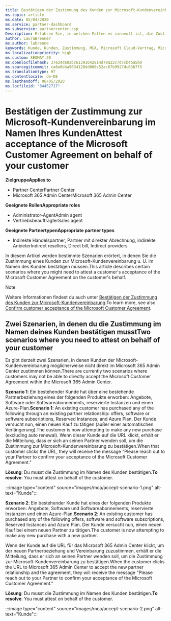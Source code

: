 ```yaml
---
title: Bestätigen der Zustimmung des Kunden zur Microsoft-Kundenvereinbarung
ms.topic: article
ms.date: 05/04/2020
ms.service: partner-dashboard
ms.subservice: partnercenter-csp
Description: Erfahren Sie, in welchen Fällen es sinnvoll ist, die Zustimmung zur Microsoft-Kundenvereinbarung im Namen Ihres Kunden zu bestätigen.
author: LauraBrenner
ms.author: labrenne
keywords: Kunde, Kunden, Zustimmung, MCA, Microsoft Cloud-Vertrag, Microsoft-Kundenvereinbarung, Vorlagen für Kundenvereinbarungen, Zustimmung bestätigen
ms.localizationpriority: high
ms.custom: SEOMAY.20
ms.openlocfilehash: 37e24d602bc61391642814d78a22c7d7cb4ba5b0
ms.sourcegitcommit: ca6e0d4a9034120dd600c52ac67b9927dc63b7f5
ms.translationtype: HT
ms.contentlocale: de-DE
ms.lasthandoff: 06/05/2020
ms.locfileid: "84452717"
---
```

# <a name="attest-acceptance-of-the-microsoft-customer-agreement-on-behalf-of-your-customer"></a><span data-ttu-id="5b6d4-104">Bestätigen der Zustimmung zur Microsoft-Kundenvereinbarung im Namen Ihres Kunden</span><span class="sxs-lookup"><span data-stu-id="5b6d4-104">Attest acceptance of the Microsoft Customer Agreement on behalf of your customer</span></span>

<span data-ttu-id="5b6d4-105">**Zielgruppe**</span><span class="sxs-lookup"><span data-stu-id="5b6d4-105">**Applies to**</span></span>

- <span data-ttu-id="5b6d4-106">Partner Center</span><span class="sxs-lookup"><span data-stu-id="5b6d4-106">Partner Center</span></span>
- <span data-ttu-id="5b6d4-107">Microsoft 365 Admin Center</span><span class="sxs-lookup"><span data-stu-id="5b6d4-107">Microsoft 365 Admin Center</span></span>

<span data-ttu-id="5b6d4-108">**Geeignete Rollen**</span><span class="sxs-lookup"><span data-stu-id="5b6d4-108">**Appropriate roles**</span></span>

- <span data-ttu-id="5b6d4-109">Administrator-Agent</span><span class="sxs-lookup"><span data-stu-id="5b6d4-109">Admin agent</span></span>
- <span data-ttu-id="5b6d4-110">Vertriebsbeauftragter</span><span class="sxs-lookup"><span data-stu-id="5b6d4-110">Sales agent</span></span>

<span data-ttu-id="5b6d4-111">**Geeignete Partnertypen**</span><span class="sxs-lookup"><span data-stu-id="5b6d4-111">**Appropriate partner types**</span></span>

- <span data-ttu-id="5b6d4-112">Indirekte Handelspartner, Partner mit direkter Abrechnung, indirekte Anbieter</span><span class="sxs-lookup"><span data-stu-id="5b6d4-112">Indirect resellers, Direct bill, Indirect providers</span></span>

<span data-ttu-id="5b6d4-113">In diesem Artikel werden bestimmte Szenarien erörtert, in denen Sie die Zustimmung eines Kunden zur Microsoft-Kundenvereinbarung u. U. im Namen des Kunden bestätigen müssen.</span><span class="sxs-lookup"><span data-stu-id="5b6d4-113">This article describes certain scenarios where you might need to attest a customer's acceptance of the Microsoft Customer Agreement on the customer's behalf.</span></span>

>[!NOTE]
><span data-ttu-id="5b6d4-114">Weitere Informationen findest du auch unter [Bestätigen der Zustimmung des Kunden zur Microsoft-Kundenvereinbarung](confirm-customer-agreement.md).</span><span class="sxs-lookup"><span data-stu-id="5b6d4-114">To learn more, see also [Confirm customer acceptance of the Microsoft Customer Agreement](confirm-customer-agreement.md).</span></span>

## <a name="two-scenarios-where-you-need-to-attest-on-behalf-of-your-customer"></a><span data-ttu-id="5b6d4-115">Zwei Szenarien, in denen du die Zustimmung im Namen deines Kunden bestätigen musst</span><span class="sxs-lookup"><span data-stu-id="5b6d4-115">Two scenarios where you need to attest on behalf of your customer</span></span>

<span data-ttu-id="5b6d4-116">Es gibt derzeit zwei Szenarien, in denen Kunden der Microsoft-Kundenvereinbarung möglicherweise nicht direkt im Microsoft 365 Admin Center zustimmen können.</span><span class="sxs-lookup"><span data-stu-id="5b6d4-116">There are currently two scenarios where customers may not be able to directly accept the Microsoft Customer Agreement within the Microsoft 365 Admin Center.</span></span>

<span data-ttu-id="5b6d4-117">**Szenario 1**: Ein bestehender Kunde hat über eine bestehende Partnerbeziehung eines der folgenden Produkte erworben: Angebote, Software oder Softwareabonnements, reservierte Instanzen und einen Azure-Plan.</span><span class="sxs-lookup"><span data-stu-id="5b6d4-117">**Scenario 1**: An existing customer has purchased any of the following through an existing partner relationship: offers, software or software subscriptions, Reserved Instances, and Azure Plan.</span></span> <span data-ttu-id="5b6d4-118">Der Kunde versucht nun, einen neuen Kauf zu tätigen (außer einer automatischen Verlängerung).</span><span class="sxs-lookup"><span data-stu-id="5b6d4-118">The customer is now attempting to make any new purchase (excluding auto renewal).</span></span> <span data-ttu-id="5b6d4-119">Wenn dieser Kunde auf die URL klickt, erhält er die Mitteilung, dass er sich an seinen Partner wenden soll, um die Zustimmung zur Microsoft-Kundenvereinbarung zu bestätigen.</span><span class="sxs-lookup"><span data-stu-id="5b6d4-119">When that customer clicks the URL, they will receive the message "Please reach out to your Partner to confirm your acceptance of the Microsoft Customer Agreement."</span></span>  

<span data-ttu-id="5b6d4-120">**Lösung**: Du musst die Zustimmung im Namen des Kunden bestätigen.</span><span class="sxs-lookup"><span data-stu-id="5b6d4-120">**To resolve**: You must attest on behalf of the customer.</span></span>

:::image type="content" source="images/mca/accept-scenario-1.png" alt-text="Kunde":::

<span data-ttu-id="5b6d4-122">**Szenario 2**: Ein bestehender Kunde hat eines der folgenden Produkte erworben: Angebote, Software und Softwareabonnements, reservierte Instanzen und einen Azure-Plan.</span><span class="sxs-lookup"><span data-stu-id="5b6d4-122">**Scenario 2**: An existing customer has purchased any of the following offers, software and software subscriptions, Reserved Instances and Azure Plan.</span></span> <span data-ttu-id="5b6d4-123">Der Kunde versucht nun, einen neuen Kauf bei einem neuen Partner zu tätigen.</span><span class="sxs-lookup"><span data-stu-id="5b6d4-123">The customer is now attempting to make any new purchase with a new partner.</span></span>

<span data-ttu-id="5b6d4-124">Wenn der Kunde auf die URL für das Microsoft 365 Admin Center klickt, um der neuen Partnerbeziehung und Vereinbarung zuzustimmen, erhält er die Mitteilung, dass er sich an seinen Partner wenden soll, um die Zustimmung zur Microsoft-Kundenvereinbarung zu bestätigen.</span><span class="sxs-lookup"><span data-stu-id="5b6d4-124">When the customer clicks the URL to Microsoft 365 Admin Center to accept the new partner relationship and the agreement, they will receive the message "Please reach out to your Partner to confirm your acceptance of the Microsoft Customer Agreement."</span></span>  

<span data-ttu-id="5b6d4-125">**Lösung**: Du musst die Zustimmung im Namen des Kunden bestätigen.</span><span class="sxs-lookup"><span data-stu-id="5b6d4-125">**To resolve**: You must attest on behalf of the customer.</span></span>  

:::image type="content" source="images/mca/accept-scenario-2.png" alt-text="Kunde":::
